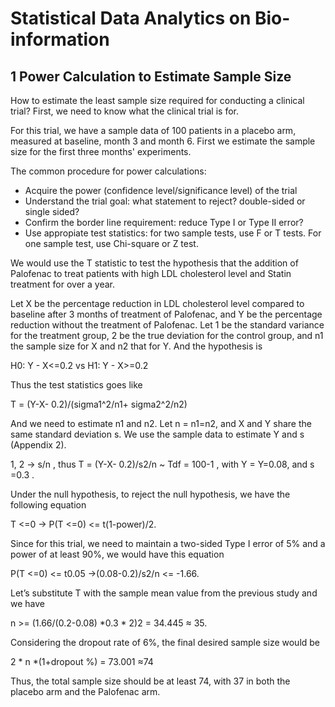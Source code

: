 # Statistical Data Analytics on Bio-information

## 1 Power Calculation to Estimate Sample Size

How to estimate the least sample size required for conducting a clinical trial? First, we need to know what the clinical trial is for.

For this trial, we have a sample data of 100 patients in a placebo arm, measured at baseline, month 3 and month 6. First we estimate the sample size for the first three months' experiments.

The common procedure for power calculations:

- Acquire the power (confidence level/significance level) of the trial
- Understand the trial goal: what statement to reject? double-sided or single sided?
- Confirm the border line requirement: reduce Type I or Type II error?
- Use appropiate test statistics: for two sample tests, use F or T tests. For one sample test, use Chi-square or Z test.

We would use the T statistic to test the hypothesis that the addition of Palofenac to treat patients with high LDL cholesterol level and Statin treatment for over a year.

Let X be the percentage reduction in LDL cholesterol level compared to baseline after 3 months of treatment of Palofenac, and Y be the percentage reduction without the treatment of Palofenac. Let 1 be the standard variance for the treatment group, 2 be the true deviation for the control group, and n1 the sample size for X and n2 that for Y.
And the hypothesis is 

H0: Y - X<=0.2           vs              H1: Y - X>=0.2 

Thus the test statistics goes like

T = (Y-X- 0.2)/(sigma1^2/n1+ sigma2^2/n2) 

And we need to estimate n1  and  n2. Let n = n1=n2, and X and Y share the same standard deviation s. We use the sample data to estimate Y and s (Appendix 2).

 1, 2 -> s/n , thus  T = (Y-X- 0.2)/s2/n  ~ Tdf = 100-1 , with Y = Y=0.08, and s =0.3  .

Under the null hypothesis, to reject the null hypothesis, we have the following equation

 T <=0 -> P(T <=0)  <= t(1-power)/2.

Since for this trial, we need to maintain a two-sided Type I error of 5% and a power of at least 90%, we would have this equation

 P(T <=0)  <= t0.05 ->(0.08-0.2)/s2/n  <= -1.66.

Let’s substitute T with the sample mean value from the previous study and we have

n >= (1.66/(0.2-0.08) *0.3 * 2)2   = 34.445 ≈ 35.

Considering the dropout rate of 6%, the final desired sample size would be 

2 *  n *(1+dropout %) = 73.001 ≈74

Thus, the total sample size should be at least 74, with 37 in both the placebo arm and the Palofenac arm.


